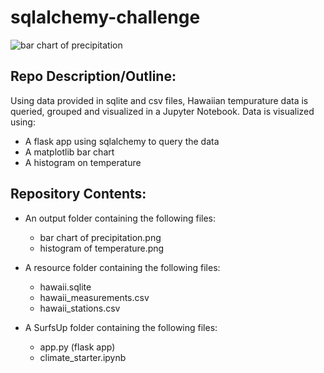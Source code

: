 # sqlalchemy-challenge

![bar chart of precipitation](https://user-images.githubusercontent.com/112681621/235338644-656dbc12-a16b-4123-b4cb-237243973f45.png)


## Repo Description/Outline:

Using data provided in sqlite and csv files, Hawaiian tempurature data is queried, grouped and visualized in a Jupyter Notebook. Data is visualized using:

- A flask app using sqlalchemy to query the data
- A matplotlib bar chart
- A histogram on temperature


## Repository Contents:

- An output folder containing the following files: 
  - bar chart of precipitation.png
  - histogram of temperature.png

- A resource folder containing the following files:
  - hawaii.sqlite
  - hawaii_measurements.csv
  - hawaii_stations.csv

- A SurfsUp folder containing the following files:
  - app.py (flask app)
  - climate_starter.ipynb




